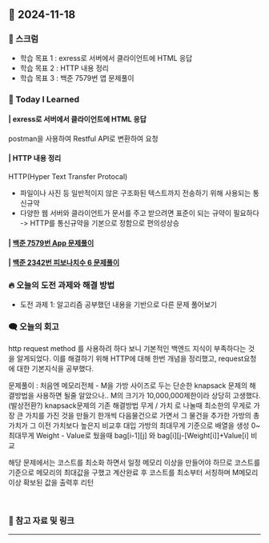 ## 📆 2024-11-18

### 🔔 스크럼

- 학습 목표 1 : exress로 서버에서 클라이언트에 HTML 응답
- 학습 목표 2 : HTTP 내용 정리
- 학습 목표 3 : 백준 7579번 앱 문제풀이
  <br/>


### 🚀 Today I Learned

#### | exress로 서버에서 클라이언트에 HTML 응답

postman을 사용하여 Restful API로 변환하여 요청



#### | HTTP 내용 정리
HTTP(Hyper Text Transfer Protocal)
- 파일이나 사진 등 일반적이지 않은 구조화된 텍스트까지 전송하기 위해 사용되는 통신규약
- 다양한 웹 서버와 클라이언트가 문서를 주고 받으려면 표준이 되는 규약이 필요하다 -> HTTP를 통신규약을 기본으로 정함으로 편의성상승


#### | [백준 7579번 App 문제풀이](https://github.com/availrum/newb/blob/main/app.cpp)
#### | [백준 2342번 피보나치수 6 문제풀이](https://github.com/availrum/newb/blob/main/fibonacci6.cpp)


### 🔥 오늘의 도전 과제와 해결 방법

- 도전 과제 1: 알고리즘 공부했던 내용을 기반으로 다른 문제 풀어보기
  <br/>


### 🗨️ 오늘의 회고

<!--
- 오늘의 학습 경험에 대한 자유로운 생각이나 느낀 점을 기록합니다.
- 성공적인 점, 개선해야 할 점, 새롭게 시도하고 싶은 방법 등을 포함할 수 있습니다.-->

http request method 를 사용하려 하다 보니 기본적인 백엔드 지식이 부족하다는 것을 알게되었다.
이를 해결하기 위해 HTTP에 대해 한번 개념을 정리했고, request요청에 대한 기본지식을 공부했다.

문제풀이 : 처음엔 메모리전체 - M을 가방 사이즈로 두는 단순한 knapsack 문제의 해결방법을 사용하면 될줄 알았으나..
M의 크기가 10,000,000제한이라 상당히 고생했다. (발상전환?)
knapsack문제의 기존 해결방법
무게 / 가치 로 나눌때 최소한의 무게로 가장 큰 가치를 가진 것을 만들기
한개씩 다음물건으로 가면서 그 물건을 추가한 가방의 총 가치가 그 이전 가치보다 높은지 비교후 대입
가방의 최대무게 기준으로 배열을 생성 0~최대무게
Weight - Value로 뒀을때 bag[i-1][j] 와 bag[i][j-[Weight[i]]+Value[i] 비교

해당 문제에서는 코스트를 최소화 하면서 일정 메모리 이상을 만들어야 하므로 코스트를 기준으로 메모리의 최대값을 구했고
계산완료 후 코스트를 최소부터 서칭하며 M메모리 이상 확보된 값을 출력후 리턴


  <br/>


### 📰 참고 자료 및 링크
---
